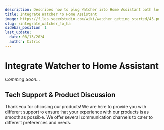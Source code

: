 ```yaml
---
description: Describes how to plug Watcher into Home Assistant both locally and via SenseCraft.
title: Integrate Watcher to Home Assistant
image: https://files.seeedstudio.com/wiki/watcher_getting_started/45.png
slug: /integrate_watcher_to_ha
sidebar_position: 1
last_update:
  date: 08/13/2024
  author: Citric
---
```


# Integrate Watcher to Home Assistant



*Comming Soon...*






## Tech Support & Product Discussion

Thank you for choosing our products! We are here to provide you with different support to ensure that your experience with our products is as smooth as possible. We offer several communication channels to cater to different preferences and needs.

<div class="table-center">
  <div class="button_tech_support_container">
  <a href="https://forum.seeedstudio.com/" class="button_forum"></a> 
  <a href="https://www.seeedstudio.com/contacts" class="button_email"></a>
  </div>

  <div class="button_tech_support_container">
  <a href="https://discord.gg/eWkprNDMU7" class="button_discord"></a> 
  <a href="https://github.com/Seeed-Studio/wiki-documents/discussions/69" class="button_discussion"></a>
  </div>
</div>


